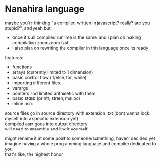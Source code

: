 # Nanahira language
maybe you're thinking "a compiler, written in javascript? really? are you stupid?", and yeah but:
* once it's all compiled runtime is the same, and i plan on making compilation zoomzoom fast
* i also plan on rewriting the compiler in this language once its ready

features:
* functions
* arrays (currently limited to 1 dimension)
* basic control flow (if/else, for, while)
* importing different files
* varargs
* pointers and limited arithmetic with them
* basic stdlib (printf, strlen, malloc)
* inline asm

source files go in source directory with extension .txt (dont wanna lock myself into a specific extension yet)  
compiled asm goes into output directory  
will need to assemble and link it yourself

might rename it at some point to someone/something, havent decided yet  
imagine having a whole programming language and compiler dedicated to you  
that's like, the highest honor
